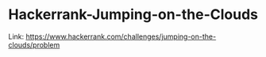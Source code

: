 # Hackerrank-Jumping-on-the-Clouds
Link: https://www.hackerrank.com/challenges/jumping-on-the-clouds/problem
